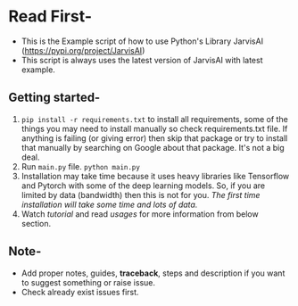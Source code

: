 # Read First-
- This is the Example script of how to use Python's Library JarvisAI (https://pypi.org/project/JarvisAI)
- This script is always uses the latest version of JarvisAI with latest example.
## Getting started-
1. `pip install -r requirements.txt` to install all requirements, some of the things you may need to install manually so check requirements.txt file.
If anything is failing (or giving error) then skip that package or try to install that manually by searching on Google about that package. It's not a big deal.
2. Run `main.py` file. `python main.py`
3. Installation may take time because it uses heavy libraries like Tensorflow and Pytorch with some of the deep learning models. So, if you are limited by data (bandwidth) then this is not for you. *The first time installation will take some time and lots of data.*
4. Watch *tutorial* and read *usages* for more information from below section.
## Note-
* Add proper notes, guides, **traceback**, steps and description if you want to suggest something or raise issue.
* Check already exist issues first.

